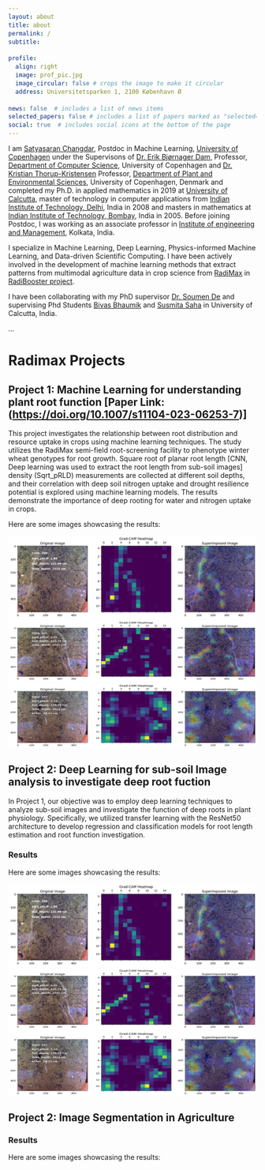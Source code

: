 ```yaml
---
layout: about
title: about
permalink: /
subtitle: 

profile:
  align: right
  image: prof_pic.jpg
  image_circular: false # crops the image to make it circular
  address: Universitetsparken 1, 2100 København Ø

news: false  # includes a list of news items
selected_papers: false # includes a list of papers marked as "selected={true}"
social: true  # includes social icons at the bottom of the page
---
```


I am [Satyasaran Changdar](https://di.ku.dk/english/staff/vip/?pure=en/persons/723168), Postdoc in Machine Learning, [University of Copenhagen](https://www.ku.dk/english/) under the Supervisons of [Dr. Erik Bjørnager Dam](https://di.ku.dk/english/staff/?pure=en/persons/93620), Professor, [Department of Computer Science](https://di.ku.dk/english/), University of Copenhagen and [Dr. Kristian Thorup-Kristensen](https://plen.ku.dk/english/employees/?pure=en/persons/143157)
Professor, [Department of Plant and Environmental Sciences](https://plen.ku.dk/english/), University of Copenhagen, Denmark
 and completed my Ph.D. in applied mathematics in 2019 at [University of Calcutta](https://www.caluniv.ac.in), master of technology in computer applications from [Indian Institute of Technology, Delhi](https://home.iitd.ac.in), India in 2008 and masters in mathematics at [Indian Institute of Technology, Bombay](www.iitb.ac.in), India in 2005. 
Before joining Postdoc, I was working as an associate professor in [Institute of engineering and Management](https://iem.edu.in), Kolkata, India.

I specialize in Machine Learning, Deep Learning, Physics-informed Machine Learning, and Data-driven Scientific Computing. I have been actively involved in the development of machine learning methods that extract patterns from multimodal agriculture data in crop science from [RadiMax](https://cropinnovation.dk/some-of-the-projects/radimax/) in  [RadiBooster project](https://plen.ku.dk/english/research/crop_sciences/cpps/radibooster/). 

I have been collaborating with my PhD supervisor [Dr. Soumen De](https://scholar.google.co.in/citations?user=ZwIi7oUAAAAJ&hl=en) and supervising Phd Students [Bivas Bhaumik](https://scholar.google.com/citations?user=FfG_kKQAAAAJ&hl=en&authuser=3) and [Susmita Saha](https://www.researchgate.net/profile/Susmita-Saha-16) in University of Calcutta, India.

...

# Radimax Projects
## Project 1:  Machine Learning for understanding plant root function [Paper Link: (https://doi.org/10.1007/s11104-023-06253-7)]
This project investigates the relationship between root distribution and resource uptake in crops using machine learning techniques. The study utilizes the RadiMax semi-field root-screening facility to phenotype winter wheat genotypes for root growth. Square root of planar root length [CNN, Deep learning was used to extract the root length from sub-soil images] density (Sqrt_pRLD) measurements are collected at different soil depths, and their correlation with deep soil nitrogen uptake and drought resilience potential is explored using machine learning models. The results demonstrate the importance of deep rooting for water and nitrogen uptake in crops.

Here are some images showcasing the results:

<div class="project-images">
    <img src="/assets/img/grad1.png" alt="Result 1">
    <img src="/assets/img/grad2.png" alt="Result 2">
    <img src="/assets/img/grad3.png" alt="Result 3">
</div>


## Project 2: Deep Learning for sub-soil Image analysis to investigate deep root fuction 

In Project 1, our objective was to employ deep learning techniques to analyze sub-soil images and investigate the function of deep roots in plant physiology. Specifically, we utilized transfer learning with the ResNet50 architecture to develop regression and classification models for root length estimation and root function investigation.


### Results

Here are some images showcasing the results:

<div class="project-images">
    <img src="/assets/img/grad1.png" alt="Result 1">
    <img src="/assets/img/grad2.png" alt="Result 2">
    <img src="/assets/img/grad3.png" alt="Result 3">
</div>

## Project 2: Image Segmentation in Agriculture



### Results

Here are some images showcasing the results:


